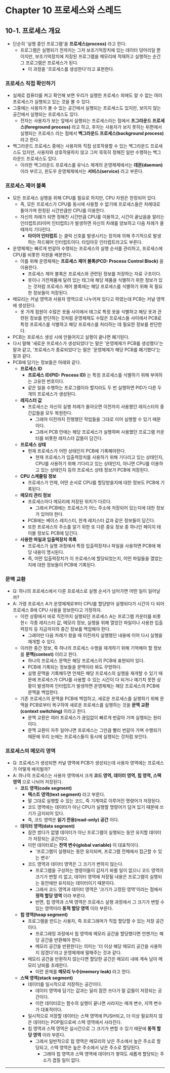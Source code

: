 # Chapter 10 프로세스와 스레드
## 10-1. 프로세스 개요
- 단순히 '실행 중인 프로그램'을 **프로세스(process)** 라고 한다.
  - 프로그램은 실행되기 전까지는 그저 보조기억장치에 있는 데이터 덩어리일 뿐이지만, 보조기억장치에 저장된 프로그램을 메모리에 적재하고 실행하는 순간 그 프로그램은 프로세스가 된다.
    - 이 과정을 '프로세스를 생성한다'라고 표현한다.

### 프로세스 직접 확인하기
- 실제로 컴퓨터를 켜고 확인해 보면 우리가 실행한 프로세스 외에도 알 수 없는 여러 프로세스가 실행되고 있는 것을 볼 수 있다.
- 그중에는 사용자가 볼 수 있는 공간에서 실행되는 프로세스도 있지만, 보이지 않는 공간에서 실행되는 프로세스도 있다.
  - 전자는 사용자가 보는 앞에서 실행되는 프로세스라는 점에서 **프그라운드 프로세스(foreground process)** 라고 하고, 후자는 사용자가 보지 못하는 뒤편에서 실행되는 프로세스 라는 점에서 **백그라운드 프로세스(background process)** 라고 한다.
- 백그라운드 프로세스 중에는 사용자와 직접 상호작용할 수 있는 백그라운드 프로세스도 있지만, 사용자와 상호작용하지 않고 그저 묵묵히 정해진 일만 수행하는 백그라운드 프로세스도 있다.
  - 이러한 백그라운드 프로세스를 유닉스 체계의 운영체제에서는 **데몬(daemon)** 이라 부르고, 윈도우 운영체제에서는 **서비스(service)** 라고 부른다.

### 프로세스 제어 블록
- 모든 프로세스 실행을 위해 CPU를 필요로 하지만, CPU 자원은 한정되어 있다.
  - 즉, 모든 프로세스가 CPU를 동시에 사용할 수 없기에 프로세스들은 차례대로 돌아가며 한정된 시간만큼만 CPU를 이용한다.
  - 자신의 차례가 되면 정해진 시간만큼 CPU를 이용하고, 시간이 끝났음을 알리는 인터럽트(타이머 인터럽트)가 발생하면 자신의 차례를 양보하고 다음 차례가 올 때까지 기다린다.
    - **타이어 인터럽트** 는 클럭 신호를 발생시키는 장치에 의해 주기적으로 발생하는 하드웨어 인터럽트이다. 타임아웃 인터럽트라고도 부른다.
- 운영체제는 빠르게 번갈아 수행되는 프로세스의 실행 순서를 관리하고, 프로세스에 CPU를 비롯한 자원을 배분한다.
  - 이를 위해 운영체제는 **프로세스 제어 블록(PCD: Process Control Block)** 을 이용한다.
    - 프로세스 제어 블록은 프로세스와 관련된 정보를 저장하는 자료 구조이다.
    - 옷이나 가전제품에 달려 있는 태그에 해당 제품을 식별하기 위한 정보가 있는 것처럼 프로세스 제어 블록에는 해당 프로세스를 식별하기 위해 꼭 필요한 정보들이 저장된다.
- 메모리는 커널 영역과 사용자 영역으로 나누어져 있다고 하였는데 PCB는 커널 영역에 생성된다.
  - 옷 가게 점원이 수많은 옷들 사이에서 태그로 특정 옷을 식별하고 해당 옷과 관련된 정보를 판단하는 것처럼 운영체제도 수많은 프로세스들 사이에서 PCB로 특정 프로세스를 식별하고 해당 프로세스를 처리하는 데 필요한 정보를 판단한다.
- PCB는 프로세스 생성 시에 만들어지고 실행이 끝나면 폐기된다.
- 다시 말해 '새로운 프로세스가 생성되었다'는 말은 '운영체제가 PCB를 생성했다'는 말과 같고, '프로세스가 종료되었다'는 말은 '운영체제가 해당 PCB를 폐기했다'는 말과 같다.
- PCB에 담기는 정보들은 아래와 같다.
  - **프로세스 ID**
    - **프로세스 ID(PID: Process ID)** 는 특정 프로세스를 식별하기 위해 부여하는 고유한 번호이다.
    - 같은 일을 수행하는 프로그램이라 할지라도 두 번 실행하면 PID가 다른 두 개의 프로세스가 생성된다.
  - **레지스터 값**
    - 프로세스는 자신의 실행 차례가 돌아오면 이전까지 사용했던 레지스터의 중간값들을 모두 복원한다.
      - 그래야 이전까지 진행했던 작업들을 그대로 이어 실행할 수 있기 때문이다.
      - 그래서 PCB 안에는 해당 프로세스가 실행하며 사용했던 프로그램 카운터를 비롯한 레지스터 값들이 담긴다.
  - **프로세스 상태**
    - 현재 프로세스가 어떤 상태인지 PCB에 기록해야한다.
      - 현재 프로세스가 입출력장치를 사용하기 위해 기다리고 있는 상태인지, CPU를 사용하기 위해 기다리고 있는 상태인지, 아니면 CPU를 이용하고 있는 상태인지 등의 프로세스 상태 정보가 PCB에 저장된다.
  - **CPU 스케줄링 정보**
    - 프로세스가 언제, 어떤 순서로 CPU를 할당받을지에 대한 정보도 PCB에 기록된다.
  - **메모리 관리 정보**
    - 프로세스마다 메모리에 저장된 위치가 다르다.
      - 그래서 PCB에는 프로세스가 어느 주소에 저장되어 있는지에 대한 정보가 있어야 한다.
    - PCB에는 베이스 레지스터, 한계 레지스터 값과 같은 정보들이 담긴다.
    - 또한 프로세스의 주소를 알기 위한 또 다른 중요 정보 중 하나인 페이지 테이블 정보도 PCB에 담긴다.
  - **사용한 파일과 입출력장치 목록**
    - 프로세스가 실행 과정에서 특정 입출력장치나 파일을 사용하면 PCB에 해당 내용이 명시된다.
    - 즉, 어떤 입출력장치가 이 프로세스에 할당되었는지, 어떤 파일들을 열었는지에 대한 정보들이 PCB에 기록된다.

### 문맥 교환
- Q: 하나의 프로세스에서 다른 프로세스로 실행 순서가 넘어가면 어떤 일이 일어날까?
- A: 가령 프로세스 A가 운영체제로부터 CPU를 할당받아 실행되다가 시간이 다 되어 프로세스 B에 CPU 사용을 양보한다고 가정하자.
  - 이런 상황에서 바로 직전까지 실행되던 프로세스 A는 프로그램 카운터를 비롯한ㄷ 각종 레지스터 값, 메모리 정보, 실행을 위해 열었던 파일이나 사용한 입출력장치 등 지금까지의 중간 정보를 백업해야 한다.
    - 그래야만 다음 차례가 왔을 때 이전까지 실행했던 내용에 이어 다시 실행을 재개할 수 있다.
  - 이러한 중간 정보, 즉 하나의 프로세스 수행을 재개하기 위해 기억해야 할 정보를 **문맥(context)** 이라고 한다.
    - 하나의 프로세스 문맥은 해당 프로세스의 PCB에 표현되어 있다.
    - PCB에 기록되는 정보들을 문맥이라 봐도 무방하다.
    - 실행 문맥을 기록해두면 언제든 해당 프로세스의 실행을 재개할 수 있기 때문에 프로세스가 CPU를 사용할 수 있는 시간이 다 되거나 예기치 못한 상황이 발생하여 인터럽트가 발생하면 운영체제는 해당 프로세스의 PCB에 문맥을 백업한다.
  - 기존 프로세스의 문맥을 PCB에 백업하고, 새로운 프로세스를 실행하기 위해 문맥을 PCB로부터 복구하여 새로운 프로세스를 실행하는 것을 **문맥 교환(context switching)** 이라고 한다.
    - 문맥 교환은 여러 프로세스가 끊임없이 빠르게 번갈아 가며 실행되는 원리이다.
    - 문맥 교환이 자주 일어나면 프로세스는 그만큼 빨리 번갈아 가며 수행되기 때문에 우리 눈에는 프로세스들이 동시에 실행되는 것처럼 보인다.

### 프로세스의 메모리 영역
- Q: 프로세스가 생성되면 커널 영역에 PCB가 생성되는데 사용자 영역에는 프로세스가 어떻게 배치될까?
- A: 하나의 프로세스는 사용자 영역에서 크게 **코드 영역, 데이터 영역, 힙 영역, 스택 영역** 으로 나뉘어 저장된다.
  - **코드 영역(code segment)**
    - **텍스트 영역(text segment)** 라고 부른다.
    - 말 그대로 실행할 수 있는 코드, 즉 기계여로 이루어진 명령어가 저장된다.
    - 코드 영역에는 데이터가 아닌 CPU가 실행할 명령어가 담겨 있기 때문에 쓰기가 금지되어 있다.
    - 즉, 코드 영역은 **읽기 전용(read-only) 공간** 이다.
  - **데이터 영역(data segment)**
    - 잠깐 썼다가 없앨 데이터가 아닌 프로그램이 실행되는 동안 유지할 데이터가 저장되는 공간이다.
    - 이런 데이터로는 **전역 변수(global variable)** 이 대표적이다.
      - '프로그램이 실행되는 동안 유지되며, 프로그램 전체에서 접근할 수 있는 변수'
    - 코드 영역과 데이터 영역은 그 크기가 변하지 않는다.
      - 프로그램을 구성하는 명령어들이 갑자기 바뀔 일이 없으니 코드 영역의 크기가 변할 리 없고, 데이터 영역에 저장될 내용은 프로그램이 실행되는 동안에만 유지되는 데이터이기 때문이다.
      - 그래서 코드 영역과 데이터 영역은 '크기가 고정된 영역'이라는 점에서 **정적 할당 영역** 이라 부른다.
      - 반면, 힙 영역과 스택 영역은 프로세스 실행 과정에서 그 크기가 변할 수 있는 영역이라 **동적 할당 영역** 이라 부른다.
  - **힙 영역(heap segment)**
    - 프로그램을 만드는 사용자, 즉 프로그래머가 직접 할당할 수 있는 저장 공간이다.
      - 프로그래밍 과정에서 힙 영역에 메모리 공간을 할당했다면 언젠가는 해당 공간을 반환해야 한다.
      - 메모리 공간을 반환한다는 의미는 '더 이상 해당 메모리 공간을 사용하지 않겠다'라고 운영체제에 말해주는 것과 같다.
    - 메모리 공간을 반환하지 않는다면 할당한 공간은 메모리 내에 계속 남아 메모리 낭비를 초래한다.
      - 이런 문제를 **메모리 누수(memory leak)** 라고 한다.
  - **스택 영역(stack segment)**
    - 데이터를 일시적으로 저장하는 공간이다.
      - 데이터 영역에 담기는 값과는 달리 잠깐 쓰다가 말 값들이 저장되는 공간이다.
      - 이런 데이터로는 함수의 실행이 끝나면 사라지는 매개 변수, 지역 변수가 대표적이다.
    - 일시적으로 저장할 데이터는 스택 영역에 PUSH되고, 더 이상 필요하지 않은 데이터는 POP됨으로써 스택 영역에서 사라진다.
    - 힙 영역과 스택 영역은 실시간으로 그 크기가 변할 수 있기 때문에 **동적 할당 영역** 이라 부른다.
      - 그래서 일반적으로 힙 영역은 메모리의 낮은 주소에서 높은 주소로 할당되고, 스택 영역은 높은 주소에서 낮은 주소로 할당된다.
        - 그래야 힙 영역과 스택 영역에 데이터가 쌓여도 새롭게 할당되는 주소가 겹칠 일이 없다.

---
